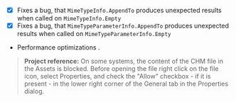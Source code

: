 ﻿- [x] Fixes a bug, that `MimeTypeInfo.AppendTo` produces unexpected results when called on `MimeTypeInfo.Empty`
- [x] Fixes a bug, that `MimeTypeParameterInfo.AppendTo` produces unexpected results when called on `MimeTypeParameterInfo.Empty`
- Performance optimizations
.

>**Project reference:** On some systems, the content of the CHM file in the Assets is blocked. Before opening the file right click on the file icon, select Properties, and check the "Allow" checkbox - if it is present - in the lower right corner of the General tab in the Properties dialog.